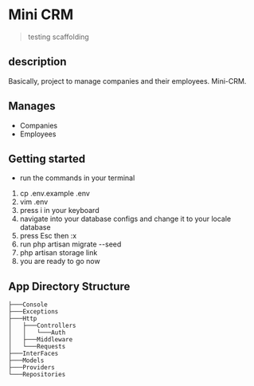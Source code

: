 # Mini CRM 
> testing scaffolding 

## description 
Basically, project to manage companies and their employees. Mini-CRM.

## Manages 
- Companies 
- Employees

## Getting started
- run the commands in your terminal 
1. cp .env.example .env
1. vim .env 
1. press i in your keyboard
1. navigate into your database configs and change it to your locale database
1. press Esc then :x
1. run php artisan migrate --seed
1. php artisan storage link
1. you are ready to go now

## App Directory Structure
```
├───Console
├───Exceptions
├───Http
│   ├───Controllers
│   │   └───Auth
│   ├───Middleware
│   └───Requests
├───InterFaces
├───Models
├───Providers
└───Repositories
```